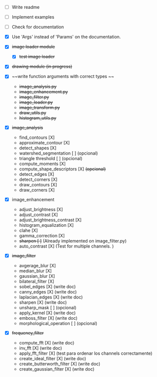 - [ ] Write readme
- [ ] Implement examples
- [ ] Check for documentation
- [X] Use 'Args' instead of 'Params' on the documentation. 
- [X] ~~image loader module~~
  - [X] ~~test image loader~~

- [X] ~~drawing module (in progress)~~
- [X] ~~write function arguments with correct types ~~
    - ~~image_analysis.py~~
    - ~~image_enhancement.py~~
    - ~~image_filter.py~~
    - ~~image_loader.py~~
    - ~~image_transform.py~~
    - ~~draw_utils.py~~
    - ~~histogram_utils.py~~
- [X] ~~image_analysis~~
    - find_contours [X]
    - approximate_contour [X]
    - detect_shapes [X]
    - watershed_segmentation [ ] (opcional)
    - triangle threshold [ ] (opcional)
    - compute_moments [X]
    - compute_shape_descriptors [X] ~~(opcional)~~
    - detect_edges [X]
    - detect_corners [X]
    - draw_contours [X]
    - draw_corners [X]

- [X] image_enhancement
    - adjust_brightness [X]
    - adjust_contrast [X]
    - adjust_brightness_contrast [X]
    - histogram_equalization [X]
    - clahe [X]
    - gamma_correction [X]
    - ~~sharpen [ ]~~  (Already implemented on image_filter.py)
    - auto_contrast [X]  (Test for multiple channels. )
- [X] ~~image_filter~~
    - avgerage_blur [X]
    - median_blur [X]
    - gaussian_blur [X]
    - bilateral_filter [X]
    - sobel_edges [X] (write doc)
    - canny_edges [X] (write doc)
    - laplacian_edges [X] (write doc)
    - sharpen [X] (write doc)
    - unsharp_mask [ ] (opcional)
    - apply_kernel [X] (write doc)
    - emboss_filter [X] (write doc)
    - morphological_operation [ ]  (opcional)
- [X] ~~frequency_filter~~
    - compute_fft [X] (write doc)
    - inv_fft [X] (write doc)
    - apply_fft_filter [X] (test para ordenar los channels correctamente)
    - create_ideal_filter [X] (write doc)
    - create_butterworth_filter [X] (write doc)
    - create_gaussian_filter [X] (write doc)
